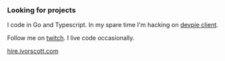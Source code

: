 ### Looking for projects

I code in Go and Typescript. In my spare time I'm hacking on [devpie client](https://github.com/devpies/devpie-client-core).

Follow me on [twitch](https://twitch.tv/ivorscott). I live code occasionally.

[hire.ivorscott.com](hire.ivorscott.com)
